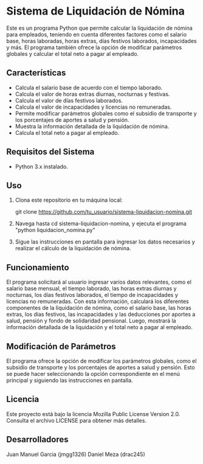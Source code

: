 # Sistema de Liquidación de Nómina

Este es un programa Python que permite calcular la liquidación de nómina para empleados, teniendo en cuenta diferentes factores como el salario base, horas laboradas, horas extras, días festivos laborados, incapacidades y más. El programa también ofrece la opción de modificar parámetros globales y calcular el total neto a pagar al empleado.

## Características

- Calcula el salario base de acuerdo con el tiempo laborado.
- Calcula el valor de horas extras diurnas, nocturnas y festivas.
- Calcula el valor de días festivos laborados.
- Calcula el valor de incapacidades y licencias no remuneradas.
- Permite modificar parámetros globales como el subsidio de transporte y los porcentajes de aportes a salud y pensión.
- Muestra la información detallada de la liquidación de nómina.
- Calcula el total neto a pagar al empleado.

## Requisitos del Sistema

- Python 3.x instalado.

## Uso

1. Clona este repositorio en tu máquina local:

    git clone https://github.com/tu_usuario/sistema-liquidacion-nomina.git

2. Navega hasta cd sistema-liquidacion-nomina, y ejecuta el programa "python liquidacion_nomina.py"

3. Sigue las instrucciones en pantalla para ingresar los datos necesarios y realizar el cálculo de la liquidación de nómina.

## Funcionamiento

El programa solicitará al usuario ingresar varios datos relevantes, como el salario base mensual, el tiempo laborado, las horas extras diurnas y nocturnas, los días festivos laborados, el tiempo de incapacidades y licencias no remuneradas. Con esta información, calculará los diferentes componentes de la liquidación de nómina, como el salario base, las horas extras, los días festivos, las incapacidades y las deducciones por aportes a salud, pensión y fondo de solidaridad pensional. Luego, mostrará la información detallada de la liquidación y el total neto a pagar al empleado.

## Modificación de Parámetros

El programa ofrece la opción de modificar los parámetros globales, como el subsidio de transporte y los porcentajes de aportes a salud y pensión. Esto se puede hacer seleccionando la opción correspondiente en el menú principal y siguiendo las instrucciones en pantalla.

## Licencia

Este proyecto está bajo la licencia Mozilla Public License Version 2.0. Consulta el archivo LICENSE para obtener más detalles.

## Desarrolladores

Juan Manuel Garcia (jmgg1326)
Daniel Meza (drac245)
